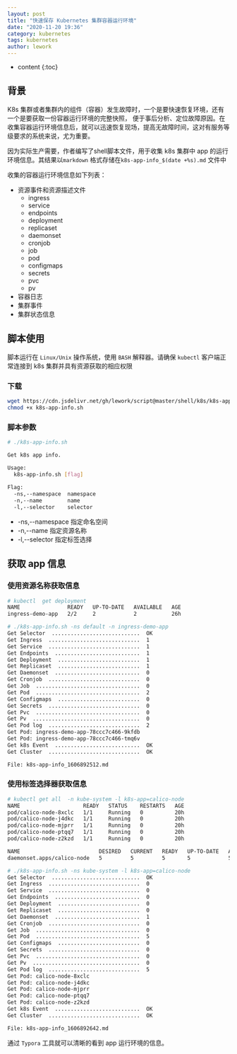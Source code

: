 ```yaml
---
layout: post
title: "快速保存 Kubernetes 集群容器运行环境"
date: "2020-11-20 19:36"
category: kubernetes
tags: kubernetes
author: lework
---
```

* content
{:toc}


## 背景

K8s 集群或者集群内的组件（容器）发生故障时，一个是要快速恢复环境，还有一个是要获取一份容器运行环境的完整快照， 便于事后分析、定位故障原因。在收集容器运行环境信息后，就可以迅速恢复现场，提高无故障时间，这对有服务等级要求的系统来说，尤为重要。

因为实际生产需要，作者编写了shell脚本文件，用于收集 k8s 集群中 app 的运行环境信息。其结果以`markdown` 格式存储在`k8s-app-info_$(date +%s).md` 文件中




收集的容器运行环境信息如下列表：

- 资源事件和资源描述文件
  - ingress
  - service
  - endpoints
  - deployment
  - replicaset
  - daemonset
  - cronjob
  - job
  - pod
  - configmaps
  - secrets
  - pvc
  - pv
- 容器日志
- 集群事件
- 集群状态信息



## 脚本使用

脚本运行在 `Linux/Unix` 操作系统，使用 `BASH` 解释器。请确保 `kubectl`  客户端正常连接到 k8s 集群并具有资源获取的相应权限

### 下载

```bash
wget https://cdn.jsdelivr.net/gh/lework/script@master/shell/k8s/k8s-app-info.sh
chmod +x k8s-app-info.sh
```

### 脚本参数

```bash
# ./k8s-app-info.sh 

Get k8s app info.

Usage:
  k8s-app-info.sh [flag]
  
Flag:
  -ns,--namespace  namespace
  -n,--name        name
  -l,--selector    selector
```

- -ns,--namespace 指定命名空间
- -n,--name             指定资源名称
-  -l,--selector         指定标签选择

## 获取 app 信息

### 使用资源名称获取信息

```bash
# kubectl  get deployment
NAME               READY   UP-TO-DATE   AVAILABLE   AGE
ingress-demo-app   2/2     2            2           26h

# ./k8s-app-info.sh -ns default -n ingress-demo-app
Get Selector  ............................  OK
Get Ingress  .............................  1
Get Service  .............................  1
Get Endpoints  ...........................  1
Get Deployment  ..........................  1
Get Replicaset  ..........................  1
Get Daemonset  ...........................  0
Get Cronjob  .............................  0
Get Job  .................................  0
Get Pod  .................................  2
Get Configmaps  ..........................  0
Get Secrets  .............................  0
Get Pvc  .................................  0
Get Pv  ..................................  0
Get Pod log  .............................  2
Get Pod: ingress-demo-app-78ccc7c466-9kfdb
Get Pod: ingress-demo-app-78ccc7c466-tmq6v
Get k8s Event  ...........................  OK
Get Cluster  .............................  OK

File: k8s-app-info_1606892512.md
```

### 使用标签选择器获取信息

```bash
# kubectl get all  -n kube-system -l k8s-app=calico-node                  
NAME                    READY   STATUS    RESTARTS   AGE
pod/calico-node-8xclc   1/1     Running   0          20h
pod/calico-node-j4dkc   1/1     Running   0          20h
pod/calico-node-mjprr   1/1     Running   0          20h
pod/calico-node-ptqq7   1/1     Running   0          20h
pod/calico-node-z2kzd   1/1     Running   0          20h

NAME                         DESIRED   CURRENT   READY   UP-TO-DATE   AVAILABLE   NODE SELECTOR            AGE
daemonset.apps/calico-node   5         5         5       5            5           kubernetes.io/os=linux   26h

# ./k8s-app-info.sh -ns kube-system -l k8s-app=calico-node
Get Selector  ............................  OK
Get Ingress  .............................  0
Get Service  .............................  0
Get Endpoints  ...........................  0
Get Deployment  ..........................  0
Get Replicaset  ..........................  0
Get Daemonset  ...........................  1
Get Cronjob  .............................  0
Get Job  .................................  0
Get Pod  .................................  5
Get Configmaps  ..........................  0
Get Secrets  .............................  0
Get Pvc  .................................  0
Get Pv  ..................................  0
Get Pod log  .............................  5
Get Pod: calico-node-8xclc
Get Pod: calico-node-j4dkc
Get Pod: calico-node-mjprr
Get Pod: calico-node-ptqq7
Get Pod: calico-node-z2kzd
Get k8s Event  ...........................  OK
Get Cluster  .............................  OK

File: k8s-app-info_1606892642.md
```

通过 `Typora` 工具就可以清晰的看到 app 运行环境的信息。
